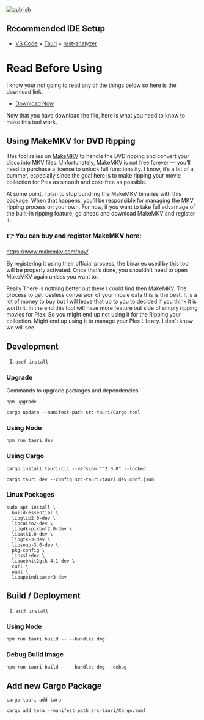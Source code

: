 [![publish](https://github.com/brand-it/reelix/actions/workflows/tauri-build.yml/badge.svg?branch=release)](https://github.com/brand-it/reelix/actions/workflows/tauri-build.yml)

## Recommended IDE Setup

- [VS Code](https://code.visualstudio.com/) + [Tauri](https://marketplace.visualstudio.com/items?itemName=tauri-apps.tauri-vscode) + [rust-analyzer](https://marketplace.visualstudio.com/items?itemName=rust-lang.rust-analyzer)

# Read Before Using

I know your not going to read any of the things below so here is the download link.

- [Download Now](https://brand-it.github.io/reelix)

Now that you have download the file, here is what you need to know to make this tool work.

## Using MakeMKV for DVD Ripping

This tool relies on [MakeMKV](https://www.makemkv.com/) to handle the DVD ripping and convert your discs into MKV files. Unfortunately, MakeMKV is not free forever — you’ll need to purchase a license to unlock full functionality. I know, it’s a bit of a bummer, especially since the goal here is to make ripping your movie collection for Plex as smooth and cost-free as possible.

At some point, I plan to stop bundling the MakeMKV binaries with this package. When that happens, you’ll be responsible for managing the MKV ripping process on your own. For now, if you want to take full advantage of the built-in ripping feature, go ahead and download MakeMKV and register it.

### 👉 You can buy and register MakeMKV here:

https://www.makemkv.com/buy/

By registering it using their official process, the binaries used by this tool will be properly activated. Once that’s done, you shouldn’t need to open MakeMKV again unless you want to.

Really There is nothing better out there I could find then MakeMKV. The process to get lossless conversion of your movie data this is the best. It is a lot of money to buy but I will leave that up to you to decided if you think it is worth it. In the end this tool will have more feature out side of simply ripping movies for Plex. So you might end up not using it for the Ripping your collection. Might end up using it to manage your Plex Library. I don't know we will see.

## Development

1. `asdf install`

### Upgrade

Commands to upgrade packages and dependencies

```
npm upgrade
```

```
cargo update --manifest-path src-tauri/Cargo.toml
```

### Using Node

```
npm run tauri dev
```

### Using Cargo

```
cargo install tauri-cli --version "^2.0.0" --locked
```

```
cargo tauri dev --config src-tauri/tauri.dev.conf.json
```

### Linux Packages

```
sudo apt install \
  build-essential \
  libglib2.0-dev \
  libcairo2-dev \
  libgdk-pixbuf2.0-dev \
  libatk1.0-dev \
  libgtk-3-dev \
  libsoup-3.0-dev \
  pkg-config \
  libssl-dev \
  libwebkit2gtk-4.1-dev \
  curl \
  wget \
  libappindicator3-dev
```

## Build / Deployment

1. `asdf install`

### Using Node

```
npm run tauri build -- --bundles dmg`
```

### Debug Build Image

```shell
npm run tauri build -- --bundles dmg --debug
```

## Add new Cargo Package

```shell
cargo tauri add tara
```

```shell
cargo add tera --manifest-path src-tauri/Cargo.toml
```

